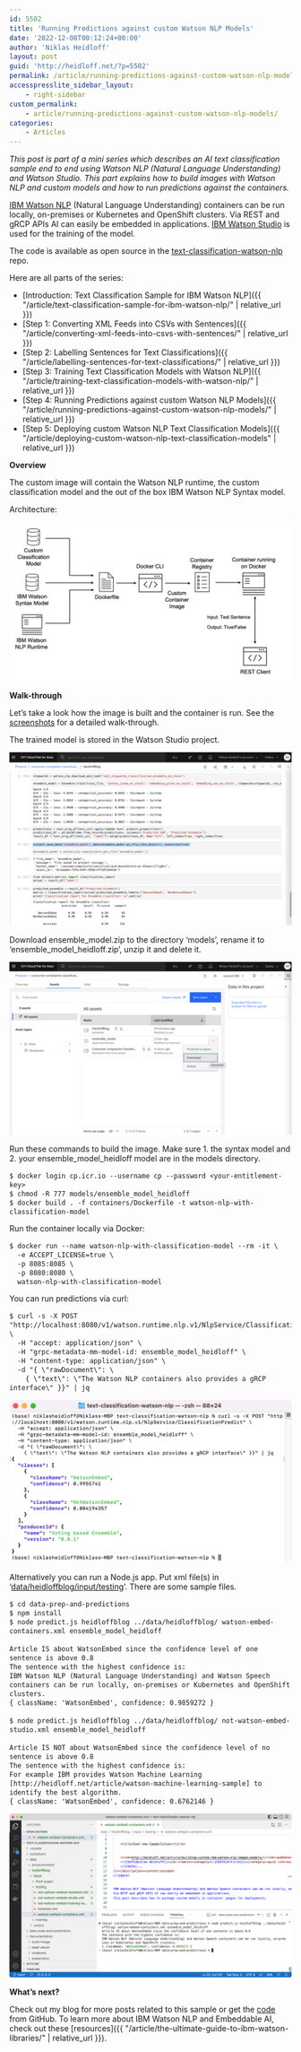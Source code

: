 ```yaml
---
id: 5502
title: 'Running Predictions against custom Watson NLP Models'
date: '2022-12-08T00:12:24+00:00'
author: 'Niklas Heidloff'
layout: post
guid: 'http://heidloff.net/?p=5502'
permalink: /article/running-predictions-against-custom-watson-nlp-models/
accesspresslite_sidebar_layout:
    - right-sidebar
custom_permalink:
    - article/running-predictions-against-custom-watson-nlp-models/
categories:
    - Articles
---
```


*This post is part of a mini series which describes an AI text classification sample end to end using Watson NLP (Natural Language Understanding) and Watson Studio. This part explains how to build images with Watson NLP and custom models and how to run predictions against the containers.*

[IBM Watson NLP](https://www.ibm.com/products/ibm-watson-natural-language-processing) (Natural Language Understanding) containers can be run locally, on-premises or Kubernetes and OpenShift clusters. Via REST and gRCP APIs AI can easily be embedded in applications. [IBM Watson Studio](https://www.ibm.com/cloud/watson-studio) is used for the training of the model.

The code is available as open source in the [text-classification-watson-nlp](https://github.com/nheidloff/text-classification-watson-nlp) repo.

Here are all parts of the series:

- [Introduction: Text Classification Sample for IBM Watson NLP]({{ "/article/text-classification-sample-for-ibm-watson-nlp/" | relative_url }})
- [Step 1: Converting XML Feeds into CSVs with Sentences]({{ "/article/converting-xml-feeds-into-csvs-with-sentences/" | relative_url }})
- [Step 2: Labelling Sentences for Text Classifications]({{ "/article/labelling-sentences-for-text-classifications/" | relative_url }})
- [Step 3: Training Text Classification Models with Watson NLP]({{ "/article/training-text-classification-models-with-watson-nlp/" | relative_url }})
- [Step 4: Running Predictions against custom Watson NLP Models]({{ "/article/running-predictions-against-custom-watson-nlp-models/" | relative_url }})
- [Step 5: Deploying custom Watson NLP Text Classification Models]({{ "/article/deploying-custom-watson-nlp-text-classification-models" | relative_url }})

**Overview**

The custom image will contain the Watson NLP runtime, the custom classification model and the out of the box IBM Watson NLP Syntax model.

Architecture:

![image](/assets/img/2022/11/step4.jpeg)

**Walk-through**

Let’s take a look how the image is built and the container is run. See the [screenshots](https://github.com/nheidloff/text-classification-watson-nlp/blob/main/documentation/step4) for a detailed walk-through.

The trained model is stored in the Watson Studio project.

![image](/assets/img/2022/11/build-image03.png)

Download ensemble\_model.zip to the directory ‘models’, rename it to ‘ensemble\_model\_heidloff.zip’, unzip it and delete it.

![image](/assets/img/2022/11/build-image05.png)

Run these commands to build the image. Make sure 1. the syntax model and 2. your ensemble\_model\_heidloff model are in the models directory.

```
$ docker login cp.icr.io --username cp --password <your-entitlement-key>
$ chmod -R 777 models/ensemble_model_heidloff
$ docker build . -f containers/Dockerfile -t watson-nlp-with-classification-model
```

Run the container locally via Docker:

```
$ docker run --name watson-nlp-with-classification-model --rm -it \
  -e ACCEPT_LICENSE=true \
  -p 8085:8085 \
  -p 8080:8080 \
  watson-nlp-with-classification-model
```

You can run predictions via curl:

```
$ curl -s -X POST "http://localhost:8080/v1/watson.runtime.nlp.v1/NlpService/ClassificationPredict" \
  -H "accept: application/json" \
  -H "grpc-metadata-mm-model-id: ensemble_model_heidloff" \
  -H "content-type: application/json" \
  -d "{ \"rawDocument\": \
    { \"text\": \"The Watson NLP containers also provides a gRCP interface\" }}" | jq
```

![image](/assets/img/2022/11/build-image07.png)

Alternatively you can run a Node.js app. Put xml file(s) in ‘[data/heidloffblog/input/testing](https://github.com/nheidloff/text-classification-watson-nlp/tree/main/data/heidloffblog/input/testing)‘. There are some sample files.

```
$ cd data-prep-and-predictions
$ npm install
$ node predict.js heidloffblog ../data/heidloffblog/ watson-embed-containers.xml ensemble_model_heidloff

Article IS about WatsonEmbed since the confidence level of one sentence is above 0.8
The sentence with the highest confidence is:
IBM Watson NLP (Natural Language Understanding) and Watson Speech containers can be run locally, on-premises or Kubernetes and OpenShift clusters.
{ className: 'WatsonEmbed', confidence: 0.9859272 }

$ node predict.js heidloffblog ../data/heidloffblog/ not-watson-embed-studio.xml ensemble_model_heidloff

Article IS NOT about WatsonEmbed since the confidence level of no sentence is above 0.8
The sentence with the highest confidence is:
For example IBM provides Watson Machine Learning [http://heidloff.net/article/watson-machine-learning-sample] to identify the best algorithm.
{ className: 'WatsonEmbed', confidence: 0.6762146 }
```

![image](/assets/img/2022/11/prediction01.png)

**What’s next?**

Check out my blog for more posts related to this sample or get the [code](https://github.com/nheidloff/text-classification-watson-nlp) from GitHub. To learn more about IBM Watson NLP and Embeddable AI, check out these [resources]({{ "/article/the-ultimate-guide-to-ibm-watson-libraries/" | relative_url }}).